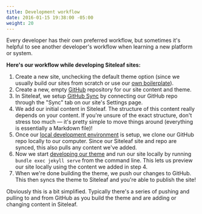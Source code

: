 ```yaml
---
title: Development workflow
date: 2016-01-15 19:38:00 -05:00
weight: 20
---
```


Every developer has their own preferred workflow, but sometimes it's helpful to see another developer's workflow when learning a new platform or system.

**Here's our workflow while developing Siteleaf sites:**

1. Create a new site, unchecking the default theme option (since we usually build our sites from scratch or use our [own boilerplate](https://github.com/sawyerh/siteleaf-boilerplate)).
2. Create a new, empty [GitHub](http://github.com) repository for our site content and theme.
3. In Siteleaf, we setup [GitHub Sync](/theme-development/github-sync/) by connecting our GitHub repo through the "Sync" tab on our site's Settings page.
4. We add our initial content in Siteleaf. The structure of this content really depends on your content. If you're unsure of the exact structure, don't stress too much — it's pretty simple to move things around (everything is essentially a Markdown file)!
5. Once our [local development environment](/theme-development/local-development/) is setup, we clone our GitHub repo locally to our computer. Since our Siteleaf site and repo are synced, this also pulls any content we've added.
6. Now we start [developing our theme](/theme-development/getting-started/) and run our site locally by running `bundle exec jekyll serve` from the command line. This lets us preview our site locally using the content we added in step 4.
7. When we're done building the theme, we push our changes to GitHub. This then syncs the theme to Siteleaf and you're able to publish the site!

Obviously this is a bit simplified. Typically there's a series of pushing and pulling to and from GitHub as you build the theme and are adding or changing content in Siteleaf.
